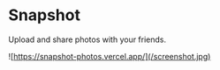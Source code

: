 # Snapshot

Upload and share photos with your friends.

![https://snapshot-photos.vercel.app/](/screenshot.jpg)
